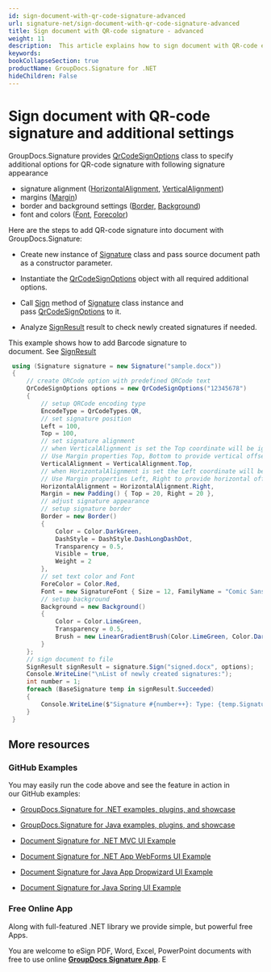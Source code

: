 ```yaml
---
id: sign-document-with-qr-code-signature-advanced
url: signature-net/sign-document-with-qr-code-signature-advanced
title: Sign document with QR-code signature - advanced
weight: 11
description:  This article explains how to sign document with QR-code electronic signatures using extended options with GroupDocs.Signature API.
keywords: 
bookCollapseSection: true
productName: GroupDocs.Signature for .NET
hideChildren: False
---
```

# Sign document with QR-code signature and additional settings

GroupDocs.Signature provides [QrCodeSignOptions](https://apireference.groupdocs.com/net/signature/groupdocs.signature.options/qrcodesignoptions) class to specify additional options for QR-code signature with following signature appearance

*   signature alignment ([HorizontalAlignment](https://apireference.groupdocs.com/net/signature/groupdocs.signature.options/textsignoptions/properties/horizontalalignment), [VerticalAlignment](https://apireference.groupdocs.com/net/signature/groupdocs.signature.options/textsignoptions/properties/verticalalignment))
*   margins ([Margin](https://apireference.groupdocs.com/net/signature/groupdocs.signature.options/textsignoptions/properties/margin))
*   border and background settings ([Border,](https://apireference.groupdocs.com/net/signature/groupdocs.signature.options/textsignoptions/properties/border) [Background](https://apireference.groupdocs.com/net/signature/groupdocs.signature.options/textsignoptions/properties/background))
*   font and colors ([Font](https://apireference.groupdocs.com/net/signature/groupdocs.signature.options/textsignoptions/properties/font), [Forecolor](https://apireference.groupdocs.com/net/signature/groupdocs.signature.options/qrcodesignoptions/properties/forecolor))

Here are the steps to add QR-code signature into document with GroupDocs.Signature:

*   Create new instance of [Signature](https://apireference.groupdocs.com/net/signature/groupdocs.signature/signature) class and pass source document path as a constructor parameter.
    
*   Instantiate the [QrCodeSignOptions](https://apireference.groupdocs.com/net/signature/groupdocs.signature.options/qrcodesignoptions) object with all required additional options.
    
*   Call [Sign](https://apireference.groupdocs.com/net/signature/groupdocs.signature/signature/methods/sign) method of [Signature](https://apireference.groupdocs.com/net/signature/groupdocs.signature/signature) class instance and pass [QrCodeSignOptions](https://apireference.groupdocs.com/net/signature/groupdocs.signature.options/qrcodesignoptions) to it.  
    
*   Analyze [SignResult](https://apireference.groupdocs.com/net/signature/groupdocs.signature.domain/signresult) result to check newly created signatures if needed.  
      
    

This example shows how to add Barcode signature to document. See [SignResult](https://apireference.groupdocs.com/net/signature/groupdocs.signature.domain/signresult)

```csharp
 using (Signature signature = new Signature("sample.docx"))
 {
     // create QRCode option with predefined QRCode text
     QrCodeSignOptions options = new QrCodeSignOptions("12345678")
     {
         // setup QRCode encoding type
         EncodeType = QrCodeTypes.QR,
         // set signature position
         Left = 100,
         Top = 100,
         // set signature alignment
         // when VerticalAlignment is set the Top coordinate will be ignored. 
         // Use Margin properties Top, Bottom to provide vertical offset
         VerticalAlignment = VerticalAlignment.Top,
         // when HorizontalAlignment is set the Left coordinate will be ignored. 
         // Use Margin properties Left, Right to provide horizontal offset
         HorizontalAlignment = HorizontalAlignment.Right,
         Margin = new Padding() { Top = 20, Right = 20 },
         // adjust signature appearance
         // setup signature border
         Border = new Border()
         {
             Color = Color.DarkGreen,
             DashStyle = DashStyle.DashLongDashDot,
             Transparency = 0.5,
             Visible = true,
             Weight = 2
         },
         // set text color and Font
         ForeColor = Color.Red,
         Font = new SignatureFont { Size = 12, FamilyName = "Comic Sans MS" },
         // setup background
         Background = new Background()
         {
             Color = Color.LimeGreen,
             Transparency = 0.5,
             Brush = new LinearGradientBrush(Color.LimeGreen, Color.DarkGreen)
         }
     };
     // sign document to file
     SignResult signResult = signature.Sign("signed.docx", options);
     Console.WriteLine("\nList of newly created signatures:");
     int number = 1;
     foreach (BaseSignature temp in signResult.Succeeded)
     {
         Console.WriteLine($"Signature #{number++}: Type: {temp.SignatureType} Id:{temp.SignatureId}, Location: {temp.Left}x{temp.Top}. Size: {temp.Width}x{temp.Height}");
     }
 }
```

## More resources

### GitHub Examples 

You may easily run the code above and see the feature in action in our GitHub examples:

*   [GroupDocs.Signature for .NET examples, plugins, and showcase](https://github.com/groupdocs-signature/GroupDocs.Signature-for-.NET)
    
*   [GroupDocs.Signature for Java examples, plugins, and showcase](https://github.com/groupdocs-signature/GroupDocs.Signature-for-Java)
    
*   [Document Signature for .NET MVC UI Example](https://github.com/groupdocs-signature/GroupDocs.Signature-for-.NET-MVC) 
    
*   [Document Signature for .NET App WebForms UI Example](https://github.com/groupdocs-signature/GroupDocs.Signature-for-.NET-WebForms)
    
*   [Document Signature for Java App Dropwizard UI Example](https://github.com/groupdocs-signature/GroupDocs.Signature-for-Java-Dropwizard)
    
*   [Document Signature for Java Spring UI Example](https://github.com/groupdocs-signature/GroupDocs.Signature-for-Java-Spring)
    

### Free Online App 

Along with full-featured .NET library we provide simple, but powerful free Apps.

You are welcome to eSign PDF, Word, Excel, PowerPoint documents with free to use online **[GroupDocs Signature App](https://products.groupdocs.app/signature)**. E
